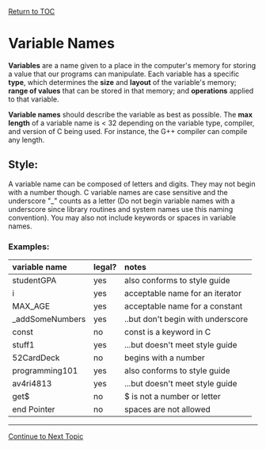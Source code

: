 <a href="https://github.com/CyberTrainingUSAF/05-C-Programming/blob/master/00-Table-of-Contents.md" rel="Return to TOC"> Return to TOC </a>

# Variable Names

**Variables** are a name given to a place in the computer's memory for storing a value that our programs can manipulate. Each variable has a specific **type**, which determines the **size** and **layout** of the variable's memory; **range of values** that can be stored in that memory; and **operations** applied to that variable.  

**Variable names** should describe the variable as best as possible. The **max length** of a variable name is < 32 depending on the variable type, compiler, and version of C being used. For instance, the G++ compiler can compile any length.

## Style:
A variable name can be composed of letters and digits. They may not begin with a number though. C variable names are case sensitive and the underscore "_" counts as a letter (Do not begin variable names with a underscore since library routines and system names use this naming convention). You may also not include keywords or spaces in variable names.

### Examples:

| **variable name** | **legal?** | **notes** |
| :--- | :--- | :--- |
| studentGPA | yes | also conforms to style guide |
| i | yes | acceptable name for an iterator |
| MAX_AGE | yes | acceptable name for a constant |
| _addSomeNumbers | yes | ..but don't begin with underscore |
| const | no | const is a keyword in C |
| stuff1 | yes | ...but doesn't meet style guide |
| 52CardDeck | no | begins with a number |
| programming101 | yes | also conforms to style guide |
| av4ri4813 | yes | ...but doesn't meet style guide |
| get$ | no | $ is not a number or letter |
| end Pointer | no | spaces are not allowed |

---

<a href="https://github.com/CyberTrainingUSAF/05-C-Programming/blob/master/02_Variables/03_Data_types.md" rel="Continue to Next Topic"> Continue to Next Topic </a>

